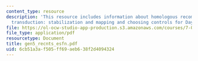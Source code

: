 ```yaml
---
content_type: resource
description: 'This resource includes information about homologous recombination, generalized
  transduction: stabilization and mapping and choosing controls for Day 6 patching.'
file: https://ol-ocw-studio-app-production.s3.amazonaws.com/courses/7-02-experimental-biology-communication-spring-2005/6cb51a3af505ff69aeb638f2d4094324_gen5_recnts_esfn.pdf
file_type: application/pdf
resourcetype: Document
title: gen5_recnts_esfn.pdf
uid: 6cb51a3a-f505-ff69-aeb6-38f2d4094324
---
```

